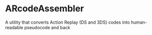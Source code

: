 # ARcodeAssembler
A utility that converts Action Replay (DS and 3DS) codes into human-readable pseudocode and back
